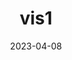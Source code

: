 ---
weight: 19
images:
- /images/vis/vis1.png
title: vis1
date: 2023-04-08
tags:
- archive # all posts
- vis
---